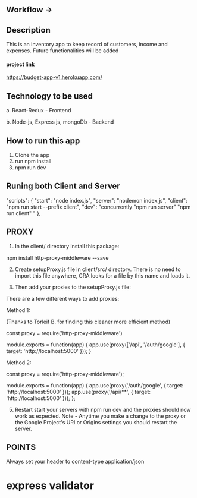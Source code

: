 ## Workflow ->

## Description
This is an inventory app to keep record of customers, income and expenses. Future functionalities will be added

#### project link
https://budget-app-v1.herokuapp.com/

## Technology to be used
a. React-Redux - Frontend

b. Node-js,  Express js, mongoDb - Backend

## How to run this app
1. Clone the app
2. run npm install
3. npm run dev

## Runing both Client and Server
  "scripts": {
    "start": "node index.js",
    "server": "nodemon index.js",
    "client": "npm run start --prefix client",
    "dev": "concurrently \"npm run server\" \"npm run client\" "
  },



## PROXY

1) In the client/ directory install this package:

npm install http-proxy-middleware --save



2) Create setupProxy.js file in client/src/ directory. There is no need to import this file anywhere, CRA looks for a file by this name and loads it.



3) Then add your proxies to the setupProxy.js file:

There are a few different ways to add proxies:

Method 1:

(Thanks to Torleif B. for finding this cleaner more efficient method)

const proxy = require('http-proxy-middleware')
 
module.exports = function(app) {
    app.use(proxy(['/api', '/auth/google'], { target: 'http://localhost:5000' }));
}


Method 2:

const proxy = require('http-proxy-middleware');
 
module.exports = function(app) {
    app.use(proxy('/auth/google', { target: 'http://localhost:5000' }));
    app.use(proxy('/api/**', { target: 'http://localhost:5000' }));
};


5) Restart start your servers with npm run dev and the proxies should now work as expected. Note - Anytime you make a change to the proxy or the Google Project's URI or Origins settings you should restart the server.


## POINTS
Always set your header to content-type application/json

# express validator



